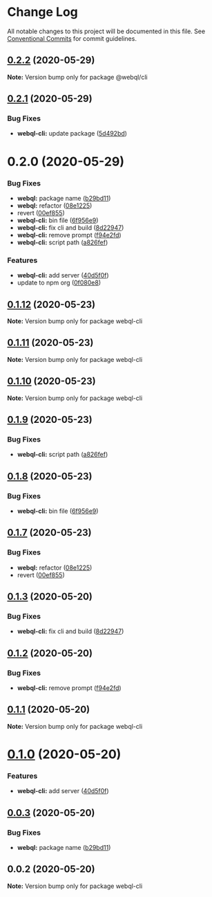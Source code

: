 # Change Log

All notable changes to this project will be documented in this file.
See [Conventional Commits](https://conventionalcommits.org) for commit guidelines.

## [0.2.2](https://github.com/pyramation/webql/compare/@webql/cli@0.2.1...@webql/cli@0.2.2) (2020-05-29)

**Note:** Version bump only for package @webql/cli





## [0.2.1](https://github.com/pyramation/webql/compare/@webql/cli@0.2.0...@webql/cli@0.2.1) (2020-05-29)


### Bug Fixes

* **webql-cli:** update package ([5d492bd](https://github.com/pyramation/webql/commit/5d492bd42f331492a0e90da668a86befbcf8dd7d))





# 0.2.0 (2020-05-29)


### Bug Fixes

* **webql:** package name ([b29bd11](https://github.com/pyramation/webql/commit/b29bd119bcb2106732fdd2c660a15211b0268abc))
* **webql:** refactor ([08e1225](https://github.com/pyramation/webql/commit/08e1225aee16fa04dfb3bd4f7bf173e050f90710))
* revert ([00ef855](https://github.com/pyramation/webql/commit/00ef855895dbf5923b1974d3ed5d2753dedb63d3))
* **webql-cli:** bin file ([6f956e9](https://github.com/pyramation/webql/commit/6f956e9e1a8550a10f6f786d432fb9fa8f1a412f))
* **webql-cli:** fix cli and build ([8d22947](https://github.com/pyramation/webql/commit/8d2294763b1c8c20accee48b897f42b20da60ba6))
* **webql-cli:** remove prompt ([f94e2fd](https://github.com/pyramation/webql/commit/f94e2fd75df25090cdf0fc00e1a36baffeac6149))
* **webql-cli:** script path ([a826fef](https://github.com/pyramation/webql/commit/a826fef883bcd8b8a98f6b05360921cf7b74f4ed))


### Features

* **webql-cli:** add server ([40d5f0f](https://github.com/pyramation/webql/commit/40d5f0fba35d7ed2efc89cce592804016751c3ed))
* update to npm org ([0f080e8](https://github.com/pyramation/webql/commit/0f080e810341db56350a7da6588d8a842a3169c0))





## [0.1.12](https://github.com/pyramation/webql/compare/webql-cli@0.1.11...webql-cli@0.1.12) (2020-05-23)

**Note:** Version bump only for package webql-cli





## [0.1.11](https://github.com/pyramation/webql/compare/webql-cli@0.1.10...webql-cli@0.1.11) (2020-05-23)

**Note:** Version bump only for package webql-cli





## [0.1.10](https://github.com/pyramation/webql/compare/webql-cli@0.1.9...webql-cli@0.1.10) (2020-05-23)

**Note:** Version bump only for package webql-cli





## [0.1.9](https://github.com/pyramation/webql/compare/webql-cli@0.1.8...webql-cli@0.1.9) (2020-05-23)


### Bug Fixes

* **webql-cli:** script path ([a826fef](https://github.com/pyramation/webql/commit/a826fef883bcd8b8a98f6b05360921cf7b74f4ed))





## [0.1.8](https://github.com/pyramation/webql/compare/webql-cli@0.1.7...webql-cli@0.1.8) (2020-05-23)


### Bug Fixes

* **webql-cli:** bin file ([6f956e9](https://github.com/pyramation/webql/commit/6f956e9e1a8550a10f6f786d432fb9fa8f1a412f))





## [0.1.7](https://github.com/pyramation/webql/compare/webql-cli@0.1.3...webql-cli@0.1.7) (2020-05-23)


### Bug Fixes

* **webql:** refactor ([08e1225](https://github.com/pyramation/webql/commit/08e1225aee16fa04dfb3bd4f7bf173e050f90710))
* revert ([00ef855](https://github.com/pyramation/webql/commit/00ef855895dbf5923b1974d3ed5d2753dedb63d3))





## [0.1.3](https://github.com/pyramation/webql/compare/webql-cli@0.1.2...webql-cli@0.1.3) (2020-05-20)


### Bug Fixes

* **webql-cli:** fix cli and build ([8d22947](https://github.com/pyramation/webql/commit/8d2294763b1c8c20accee48b897f42b20da60ba6))





## [0.1.2](https://github.com/pyramation/webql/compare/webql-cli@0.1.1...webql-cli@0.1.2) (2020-05-20)


### Bug Fixes

* **webql-cli:** remove prompt ([f94e2fd](https://github.com/pyramation/webql/commit/f94e2fd75df25090cdf0fc00e1a36baffeac6149))





## [0.1.1](https://github.com/pyramation/webql/compare/webql-cli@0.1.0...webql-cli@0.1.1) (2020-05-20)

**Note:** Version bump only for package webql-cli





# [0.1.0](https://github.com/pyramation/webql/compare/webql-cli@0.0.3...webql-cli@0.1.0) (2020-05-20)


### Features

* **webql-cli:** add server ([40d5f0f](https://github.com/pyramation/webql/commit/40d5f0fba35d7ed2efc89cce592804016751c3ed))





## [0.0.3](https://github.com/pyramation/webql/compare/webql-cli@0.0.2...webql-cli@0.0.3) (2020-05-20)


### Bug Fixes

* **webql:** package name ([b29bd11](https://github.com/pyramation/webql/commit/b29bd119bcb2106732fdd2c660a15211b0268abc))





## 0.0.2 (2020-05-20)

**Note:** Version bump only for package webql-cli

